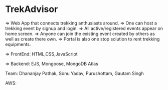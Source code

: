 TrekAdvisor
==================
=> Web App that connects trekking anthusiasts around.
=> One can host a trekking event by signup and login.
=> All active/registered events appear on home screen.
=> Anyone can join the existing event created by others as well as create there own.
=> Portal is also one stop solution to rent trekking equipments.


=> FrontEnd: HTML,CSS,JavaScript


=> Backend: EJS, Mongoose, MongoDB Atlas


Team: Dhananjay Pathak, Sonu Yadav, Purushottam, Gautam Singh

AWS: 
